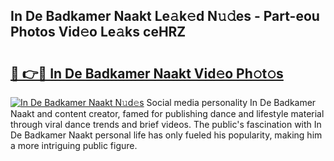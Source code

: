 ## In De Badkamer Naakt Le𝚊k𝚎d N𝚞𝚍es - Part-eou Photos Vid𝚎o Le𝚊ks ceHRZ

# <h2><a href="http://fb7z3h.evod.top/?m=In+De+Badkamer+Naakt">🔗 👉🔴 In De Badkamer Naakt Vid𝚎o Ph𝚘t𝚘s</a></h2>

[![In De Badkamer Naakt N𝚞d𝚎s](https://i.imgur.com/8V9OHl7.gif)](http://fb7z3h.evod.top/?m=In+De+Badkamer+Naakt)
Social media personality In De Badkamer Naakt and content creator, famed for publishing dance and lifestyle material through viral dance trends and brief videos. The public's fascination with In De Badkamer Naakt personal life has only fueled his popularity, making him a more intriguing public figure. 
